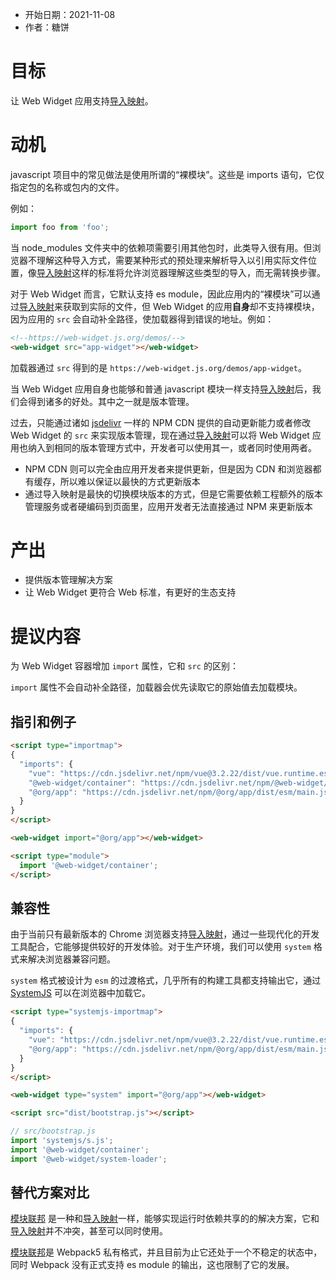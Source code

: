 - 开始日期：2021-11-08
- 作者：糖饼

# 目标

让 Web Widget 应用支持[导入映射](https://github.com/WICG/import-maps)。

# 动机

javascript 项目中的常见做法是使用所谓的“裸模块”。这些是 imports 语句，它仅指定包的名称或包内的文件。

例如：

```js
import foo from 'foo';
```

当 node_modules 文件夹中的依赖项需要引用其他包时，此类导入很有用。但浏览器不理解这种导入方式，需要某种形式的预处理来解析导入以引用实际文件位置，像[导入映射](https://github.com/WICG/import-maps)这样的标准将允许浏览器理解这些类型的导入，而无需转换步骤。

对于 Web Widget 而言，它默认支持 es module，因此应用内的“裸模块”可以通过[导入映射](https://github.com/WICG/import-maps)来获取到实际的文件，但 Web Widget 的应用**自身**却不支持裸模块，因为应用的  `src` 会自动补全路径，使加载器得到错误的地址。例如：

```html
<!--https://web-widget.js.org/demos/-->
<web-widget src="app-widget"></web-widget>
```
加载器通过 `src` 得到的是 `https://web-widget.js.org/demos/app-widget`。

当 Web Widget 应用自身也能够和普通 javascript 模块一样支持[导入映射](https://github.com/WICG/import-maps)后，我们会得到诸多的好处。其中之一就是版本管理。

过去，只能通过诸如 [jsdelivr](https://www.jsdelivr.com) 一样的 NPM CDN 提供的自动更新能力或者修改 Web Widget 的 `src` 来实现版本管理，现在通过[导入映射](https://github.com/WICG/import-maps)可以将 Web Widget 应用也纳入到相同的版本管理方式中，开发者可以使用其一，或者同时使用两者。

* NPM CDN 则可以完全由应用开发者来提供更新，但是因为 CDN 和浏览器都有缓存，所以难以保证以最快的方式更新版本
* 通过导入映射是最快的切换模块版本的方式，但是它需要依赖工程额外的版本管理服务或者硬编码到页面里，应用开发者无法直接通过 NPM 来更新版本

# 产出

- 提供版本管理解决方案
- 让 Web Widget 更符合 Web 标准，有更好的生态支持

# 提议内容

为 Web Widget 容器增加 `import` 属性，它和 `src` 的区别：

`import` 属性不会自动补全路径，加载器会优先读取它的原始值去加载模块。

## 指引和例子

```html
<script type="importmap">
{
  "imports": {
    "vue": "https://cdn.jsdelivr.net/npm/vue@3.2.22/dist/vue.runtime.esm-browser.prod.js",
    "@web-widget/container": "https://cdn.jsdelivr.net/npm/@web-widget/container/dist/esm/main.js",
    "@org/app": "https://cdn.jsdelivr.net/npm/@org/app/dist/esm/main.js"
  }
}
</script>

<web-widget import="@org/app"></web-widget>

<script type="module">
  import '@web-widget/container';
</script>
```

## 兼容性

由于当前只有最新版本的 Chrome 浏览器支持[导入映射](https://github.com/WICG/import-maps)，通过一些现代化的开发工具配合，它能够提供较好的开发体验。对于生产环境，我们可以使用 `system` 格式来解决浏览器兼容问题。

`system` 格式被设计为 `esm` 的过渡格式，几乎所有的构建工具都支持输出它，通过 [SystemJS](https://github.com/systemjs/systemjs) 可以在浏览器中加载它。

```html
<script type="systemjs-importmap">
{
  "imports": {
    "vue": "https://cdn.jsdelivr.net/npm/vue@3.2.22/dist/vue.runtime.esm-browser.prod.js",
    "@org/app": "https://cdn.jsdelivr.net/npm/@org/app/dist/esm/main.js"
  }
}
</script>

<web-widget type="system" import="@org/app"></web-widget>

<script src="dist/bootstrap.js"></script>
```

```js
// src/bootstrap.js
import 'systemjs/s.js';
import '@web-widget/container';
import '@web-widget/system-loader';
```

## 替代方案对比

[模块联邦](https://webpack.js.org/concepts/module-federation/) 是一种和[导入映射](https://github.com/WICG/import-maps)一样，能够实现运行时依赖共享的的解决方案，它和[导入映射](https://github.com/WICG/import-maps)并不冲突，甚至可以同时使用。

[模块联邦](https://webpack.js.org/concepts/module-federation/)是 Webpack5 私有格式，并且目前为止它还处于一个不稳定的状态中，同时 Webpack 没有正式支持 es module 的输出，这也限制了它的发展。

